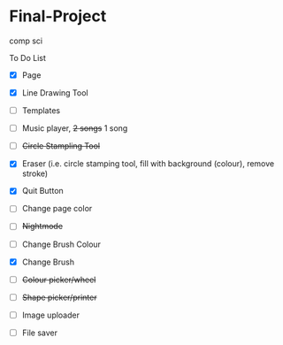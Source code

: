 # Final-Project
comp sci

To Do List
- [x] Page
- [x] Line Drawing Tool
- [ ] Templates
- [ ] Music player, ~~2 songs~~ 1 song
- [ ] ~~Circle Stampling Tool~~
- [x] Eraser (i.e. circle stamping tool, fill with background (colour), remove stroke)
- [x] Quit Button
- [ ] Change page color

- [ ] ~~Nightmode~~
- [ ] Change Brush Colour
- [x] Change Brush

- [ ] ~~Colour picker/wheel~~

- [ ] ~~Shape picker/printer~~
- [ ] Image uploader
- [ ] File saver
